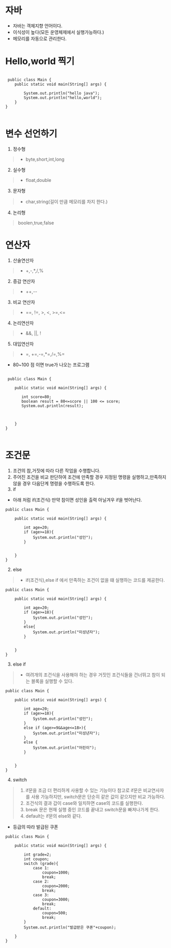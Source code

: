 #  자바 
- 자바는 객체지향 언어이다. 
- 이식성이 높다(모든 운영체제에서 실행가능하다.)
- 메모리를 자동으로 관리한다.
#  Hello,world 찍기
<pre>
<code>
 public class Main {
    public static void main(String[] args) {

        System.out.println("hello java");
        System.out.println("hello,world");
    }
}
</code>
</pre>
# 변수 선언하기 
1. 정수형
>  * byte,short,int,long
2.  실수형
> * float,double
3. 문자형
> * char,string(길이 만큼 메모리를 차지 한다.)
4. 논리형 
>boolen,true,false
# 연산자 
1. 산술연산자
> * +,-,*,/,%
2. 증감 연산자
> * ++,--
3. 비교 연산자 
> * ==, !=, >, <, >=,<=
4. 논리연산자
> * &&, ||, !
5. 대입연산자
> * =, +=,-=,*=,/=,%=
* 80~100 점 이면 true가 나오는 프로그램
<pre>
<code>
 public class Main {

    public static void main(String[] args) {

       int score=80;
       boolean result = 80<=score || 100 <= score;
       System.out.println(result);



    }
}
</code>
</pre>
# 조건문 
1. 조건의 참,거짓에 따라 다른 작업을 수행합니다.
2. 주어진 조건을 비교 판단하여 조건에 만족할 경우 지정된 명령을 실행하고,만족하지 않을 경우 다음단계 명령을 수행하도록 한다.
1. if
 * 아래 처럼 if(조건식) 만약 참이면 성인을 출력 아닐겨우 if을 벗어난다.
```
public class Main {

    public static void main(String[] args) {

        int age=20;
        if (age>=18){
            System.out.println("성인");
        }
       

    }
}
```
2. else
> * if(조건식),else if 에서 만족하는 조건이 없을 떄 실행하는 코드를 제공한다.
```
public class Main {

    public static void main(String[] args) {

        int age=20;
        if (age>=18){
            System.out.println("성인");
        }
        else{
            System.out.println("미성년자");
        }
       

    }
}
```
3. else if
>* 여려개의 조건식을 사용해야 하는 경우 거짓인 조건식들을 건너뛰고 참이 되는 블록을 실행할 수 있다.
```
public class Main {

    public static void main(String[] args) {

        int age=20;
        if (age>=18){
            System.out.println("성인");
        }
        else if (age>=9&&age<=18>){
            System.out.println("미성년자");
        }
        else {
            System.out.println("어린이");
        }
       

    }
}
```
4. switch
> 1. if문을 조금 더 편리하게 사용할 수 있는 기능이다 참고로 if문은 비교연사자를 사용 가능하지만, switch문은 단순히 같은 값이 같으지만 비교 가능하다.
> 2. 조건식의 결과 갑이 case와 일치하면 case의 코드를 실행한다.
>3. break 문은 현재 실행 중인 코드를 끝내고 switch문을 빠져나가게 한다.
>4. default는 if문의 else와 같다.
* 등급의 따라 발급된 쿠폰
```
public class Main {

    public static void main(String[] args) {

        int grade=2;
        int coupon;
        switch (grade){
            case 1:
                coupon=1000;
                break;
            case 2:
                coupon=2000;
                break;
            case 3:
                coupon=3000;
                break;
            default:
                coupon=500;
                break;
        }
        System.out.println("발급받은 쿠폰"+coupon);

    }
}
```


 